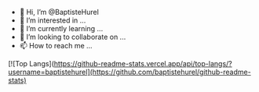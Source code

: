 - 👋 Hi, I’m @BaptisteHurel
- 👀 I’m interested in ...
- 🌱 I’m currently learning ...
- 💞️ I’m looking to collaborate on ...
- 📫 How to reach me ...

[![Top Langs](https://github-readme-stats.vercel.app/api/top-langs/?username=baptistehurel](https://github.com/baptistehurel/github-readme-stats)

<!---
BaptisteHurel/BaptisteHurel is a ✨ special ✨ repository because its `README.md` (this file) appears on your GitHub profile.
You can click the Preview link to take a look at your changes.
--->
